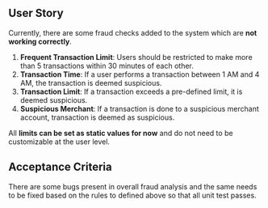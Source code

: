 ## User Story
Currently, there are some fraud checks added to the system which are **not working correctly**.

1.	**Frequent Transaction Limit**: Users should be restricted to make more than 5 transactions within 30 minutes of each other.
2.	**Transaction Time**: If a user performs a transaction between 1 AM and 4 AM, the transaction is deemed suspicious.
3.  **Transaction Limit**: If a transaction exceeds a pre-defined limit, it is deemed suspicious.
4.  **Suspicious Merchant**: If a transaction is done to a suspicious merchant account, transaction is deemed as suspicious.

All **limits can be set as static values for now** and do not need to be customizable at the user level.

## Acceptance Criteria

There are some bugs present in overall fraud analysis and the same needs to be fixed based on the rules to defined above so that all unit test passes.
